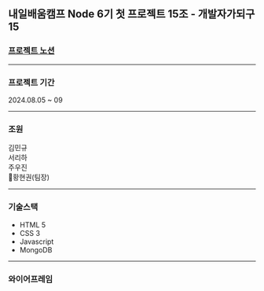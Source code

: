 ## 내일배움캠프 Node 6기 첫 프로젝트 15조 - 개발자가되구15
### [프로젝트 노션](https://www.notion.so/teamsparta/15-746a3ae71d0541d4a5aa6de7285882df)
---
### 프로젝트 기간
2024.08.05 ~ 09

---
### 조원
김민규<br>
서리하<br>
주우진<br>
👑황현권(팀장)<br>

---
### 기술스택
* HTML 5
* CSS 3
* Javascript
* MongoDB

---
### 와이어프레임
